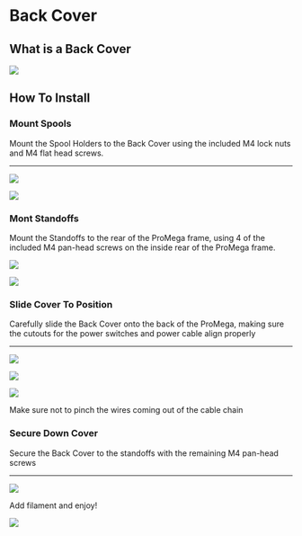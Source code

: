 # Back Cover

## What is a Back Cover

![](../../.gitbook/assets/image2.jpg)

## How To Install

### Mount Spools

Mount the Spool Holders to the Back Cover using the included M4 lock nuts and M4 flat head screws.  
****

![](../../.gitbook/assets/image1.jpg)

![](../../.gitbook/assets/image3.jpg)

### Mont Standoffs

Mount the Standoffs to the rear of the ProMega frame, using 4 of the included M4 pan-head screws on the inside rear of the ProMega frame.

![](../../.gitbook/assets/image4.jpg)

![](../../.gitbook/assets/image5.jpg)

### Slide Cover To Position

Carefully slide the Back Cover onto the back of the ProMega, making sure the cutouts for the power switches and power cable align properly  
****

![](../../.gitbook/assets/image6.jpg)

![](../../.gitbook/assets/image7.jpg)

![](../../.gitbook/assets/image8.jpg)

Make sure not to pinch the wires coming out of the cable chain

### Secure Down Cover

Secure the Back Cover to the standoffs with the remaining M4 pan-head screws  
****

![](../../.gitbook/assets/image9.jpg)

Add filament and enjoy!

![](../../.gitbook/assets/image10.jpg)

